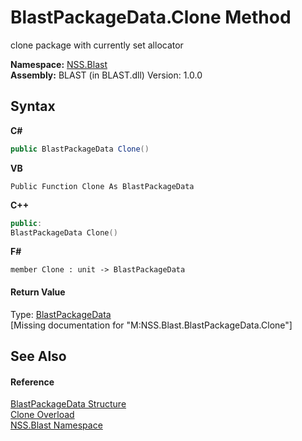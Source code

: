 # BlastPackageData.Clone Method 
 

clone package with currently set allocator

**Namespace:**&nbsp;<a href="88b55311-4a89-0894-e27a-e157e443c7f7.md">NSS.Blast</a><br />**Assembly:**&nbsp;BLAST (in BLAST.dll) Version: 1.0.0

## Syntax

**C#**<br />
``` C#
public BlastPackageData Clone()
```

**VB**<br />
``` VB
Public Function Clone As BlastPackageData
```

**C++**<br />
``` C++
public:
BlastPackageData Clone()
```

**F#**<br />
``` F#
member Clone : unit -> BlastPackageData 

```


#### Return Value
Type: <a href="08d36c75-b5dc-8eaf-5936-daa952653fa2.md">BlastPackageData</a><br />\[Missing <returns> documentation for "M:NSS.Blast.BlastPackageData.Clone"\]

## See Also


#### Reference
<a href="08d36c75-b5dc-8eaf-5936-daa952653fa2.md">BlastPackageData Structure</a><br /><a href="20a74ecb-85d4-fc81-27d5-c853e1a9bb7f.md">Clone Overload</a><br /><a href="88b55311-4a89-0894-e27a-e157e443c7f7.md">NSS.Blast Namespace</a><br />